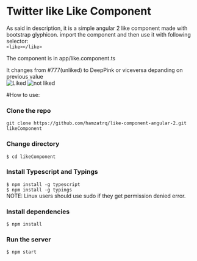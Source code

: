 # Twitter like Like Component
As said in description, it is a simple angular 2 like component made with bootstrap glyphicon.
import the component and then use it with following selector:<br>
<code>&lt;like&gt;&lt;/like&gt;</code>


The component is in
 app/like.component.ts
 
It changes from #777(unliked) to DeepPink or viceversa depanding on previous value<br>
  <img src="http://i.imgur.com/u5FfRZh.png" alt="Liked">
  <img src="http://i.imgur.com/kbJMMAK.png" alt="not liked">
        
#How to use:
 <h3>Clone the repo</h3>
   <code>git clone https://github.com/hamzatrq/like-component-angular-2.git likeComponent</code>
 <h3>Change directory</h3>
   <code>$ cd likeComponent</code>
 <h3>Install Typescript and Typings</h3>
   <code>$ npm install -g typescript</code> <br>
   <code>$ npm install -g typings</code> <br>
   NOTE: Linux users should use sudo if they get permission denied error.
 <h3>Install dependencies</h3>
    <code>$ npm install</code>
 <h3>Run the server</h3>
    <code>$ npm start</code>